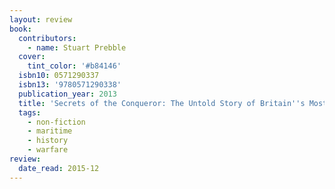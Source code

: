 ```yaml
---
layout: review
book:
  contributors:
    - name: Stuart Prebble
  cover:
    tint_color: '#b84146'
  isbn10: 0571290337
  isbn13: '9780571290338'
  publication_year: 2013
  title: 'Secrets of the Conqueror: The Untold Story of Britain''s Most Famous Submarine'
  tags:
    - non-fiction
    - maritime
    - history
    - warfare
review:
  date_read: 2015-12
---
```

